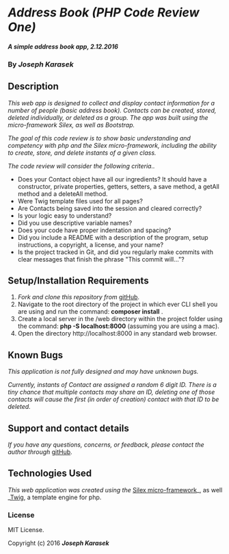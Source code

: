 # _Address Book (PHP Code Review One)_

#### _A simple address book app, 2.12.2016_

### By _**Joseph Karasek**_

## Description

_This web app is designed to collect and display contact information for a number of people (basic address book). Contacts can be created, stored, deleted individually, or deleted as a group. The app was built using the micro-framework Silex, as well as Bootstrap._

_The goal of this code review is to show basic understanding and competency with php and the Silex micro-framework, including the ability to create, store, and delete instants of a given class._

_The code review will consider the following criteria.._
* Does your Contact object have all our ingredients? It should have a constructor, private properties, getters, setters, a save method, a getAll method and a deleteAll method.
* Were Twig template files used for all pages?
* Are Contacts being saved into the session and cleared correctly?
* Is your logic easy to understand?
* Did you use descriptive variable names?
* Does your code have proper indentation and spacing?
* Did you include a README with a description of the program, setup instructions, a copyright, a license, and your name?
* Is the project tracked in Git, and did you regularly make commits with clear messages that finish the phrase "This commit will…"?

## Setup/Installation Requirements

1. _Fork and clone this repository from_ [gitHub](https://github.com/joekarasek/epicodus-php-address_book.git).
2. Navigate to the root directory of the project in which ever CLI shell you are using and run the command: __composer install__ .
3. Create a local server in the /web directory within the project folder using the command: __php -S localhost:8000__ (assuming you are using a mac).
4. Open the directory http://localhost:8000 in any standard web browser.

## Known Bugs

_This application is not fully designed and may have unknown bugs._

_Currently, instants of Contact are assigned a random 6 digit ID. There is a tiny chance that multiple contacts may share an ID, deleting one of those contacts will cause the first (in order of creation) contact with that ID to be deleted._

## Support and contact details

_If you have any questions, concerns, or feedback, please contact the author through_ [gitHub](https://github.com/joekarasek/epicodus-php-address_book.git).

## Technologies Used

_This web application was created using the_  [Silex micro-framework](http://silex.sensiolabs.org/)_, as well _[Twig](http://twig.sensiolabs.org/), a template engine for php.

### License

MIT License.

Copyright (c) 2016 **_Joseph Karasek_**
